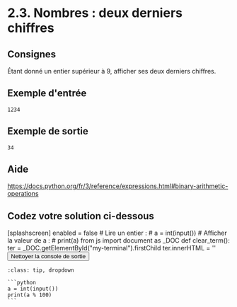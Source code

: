 # 2.3. Nombres : deux derniers chiffres

## Consignes

Étant donné un entier supérieur à 9, afficher ses deux derniers chiffres.

## Exemple d'entrée

```
1234
```

## Exemple de sortie

```
34
```

## Aide

https://docs.python.org/fr/3/reference/expressions.html#binary-arithmetic-operations

## Codez votre solution ci-dessous

<py-config>
    [splashscreen]
        enabled = false
</py-config>
<py-repl>
    # Lire un entier :
# a = int(input())
# Afficher la valeur de a :
# print(a)
</py-repl>
<py-terminal id="my-terminal"></py-terminal>
<py-script>
from js import document as _DOC
def clear_term():
    ter = _DOC.getElementById("my-terminal").firstChild
    ter.innerHTML = ''
</py-script>
<button py-click="clear_term()" id="clear-terminal" class="py-button">Nettoyer la console de sortie</button>


````{admonition} Cliquez ici pour voir la solution
:class: tip, dropdown

```python
a = int(input())
print(a % 100)
```
````
